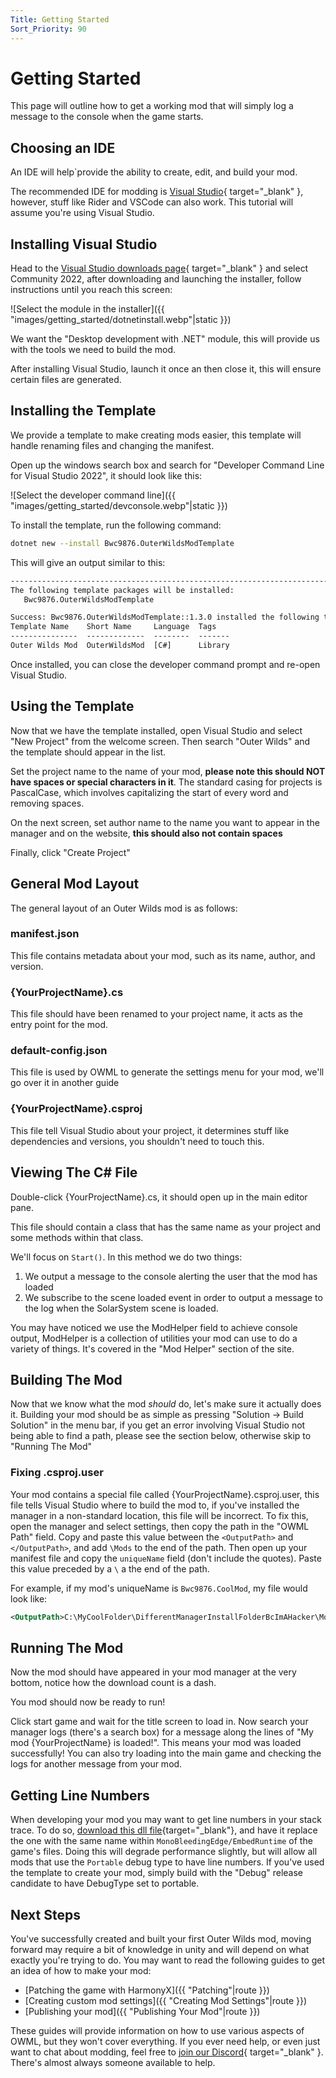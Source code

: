 ```yaml
---
Title: Getting Started
Sort_Priority: 90
---
```


# Getting Started

This page will outline how to get a working mod that will simply log a message to the console when the game starts.

## Choosing an IDE

An IDE will help`provide the ability to create, edit, and build your mod.

The recommended IDE for modding is [Visual Studio](https://visualstudio.microsoft.com/){ target="_blank" }, however, stuff like Rider and VSCode can also work. This tutorial will assume you're using Visual Studio.

## Installing Visual Studio

Head to the [Visual Studio downloads page](https://visualstudio.microsoft.com/thank-you-downloading-visual-studio/?sku=Community&channel=Release&version=VS2022&source=VSLandingPage&cid=2030&passive=false){ target="_blank" } and select Community 2022, after downloading and launching the installer, follow instructions until you reach this screen:

![Select the module in the installer]({{ "images/getting_started/dotnetinstall.webp"|static }})

We want the "Desktop development with .NET" module, this will provide us with the tools we need to build the mod.

After installing Visual Studio, launch it once an then close it, this will ensure certain files are generated.

## Installing the Template

We provide a template to make creating mods easier, this template will handle renaming files and changing the manifest.

Open up the windows search box and search for "Developer Command Line for Visual Studio 2022", it should look like this:

![Select the developer command line]({{ "images/getting_started/devconsole.webp"|static }})

To install the template, run the following command:

```sh
dotnet new --install Bwc9876.OuterWildsModTemplate
```

This will give an output similar to this:

```txt
--------------------------------------------------------------------------------------
The following template packages will be installed:
   Bwc9876.OuterWildsModTemplate

Success: Bwc9876.OuterWildsModTemplate::1.3.0 installed the following templates:
Template Name    Short Name     Language  Tags
---------------  -------------  --------  -------
Outer Wilds Mod  OuterWildsMod  [C#]      Library
```

Once installed, you can close the developer command prompt and re-open Visual Studio.

## Using the Template

Now that we have the template installed, open Visual Studio and select "New Project" from the welcome screen. Then search "Outer Wilds" and the template should appear in the list.

Set the project name to the name of your mod, **please note this should NOT have spaces or special characters in it**.  The standard casing for projects is PascalCase, which involves capitalizing the start of every word and removing spaces.

On the next screen, set author name to the name you want to appear in the manager and on the website, **this should also not contain spaces**

Finally, click "Create Project"

## General Mod Layout

The general layout of an Outer Wilds mod is as follows:

### manifest.json

This file contains metadata about your mod, such as its name, author, and version.

### {YourProjectName}.cs

This file should have been renamed to your project name, it acts as the entry point for the mod.

### default-config.json

This file is used by OWML to generate the settings menu for your mod, we'll go over it in another guide

### {YourProjectName}.csproj

This file tell Visual Studio about your project, it determines stuff like dependencies and versions, you shouldn't need to touch this.

## Viewing The C# File

Double-click {YourProjectName}.cs, it should open up in the main editor pane.

This file should contain a class that has the same name as your project and some methods within that class.

We'll focus on `Start()`. In this method we do two things:

1. We output a message to the console alerting the user that the mod has loaded
2. We subscribe to the scene loaded event in order to output a message to the log when the SolarSystem scene is loaded.

You may have noticed we use the ModHelper field to achieve console output, ModHelper is a collection of utilities your mod can use to do a variety of things. It's covered in the "Mod Helper" section of the site.

## Building The Mod

Now that we know what the mod *should* do, let's make sure it actually does it. Building your mod should be as simple as pressing "Solution -> Build Solution" in the menu bar, if you get an error involving Visual Studio not being able to find a path, please see the section below, otherwise skip to "Running The Mod"

### Fixing .csproj.user

Your mod contains a special file called {YourProjectName}.csproj.user, this file tells Visual Studio where to build the mod to, if you've installed the manager in a non-standard location, this file will be incorrect. To fix this, open the manager and select settings, then copy the path in the "OWML Path" field. Copy and paste this value between the `<OutputPath>` and `</OutputPath>`, and add `\Mods` to the end of the path. Then open up your manifest file and copy the `uniqueName` field (don't include the quotes). Paste this value preceded by a `\` a the end of the path.

For example, if my mod's uniqueName is `Bwc9876.CoolMod`, my file would look like:

```xml
<OutputPath>C:\MyCoolFolder\DifferentManagerInstallFolderBcImAHacker\Mods\Bwc9876.CoolMod</OutputPath>
```

## Running The Mod

Now the mod should have appeared in your mod manager at the very bottom, notice how the download count is a dash.

You mod should now be ready to run!

Click start game and wait for the title screen to load in. Now search your manager logs (there's a search box) for a message along the lines of "My mod {YourProjectName} is loaded!".  This means your mod was loaded successfully! You can also try loading into the main game and checking the logs for another message from your mod.

## Getting Line Numbers

When developing your mod you may want to get line numbers in your stack trace. To do so, [download this dll file](https://cdn.discordapp.com/attachments/929787137895854100/936860223983976448/mono-2.0-bdwgc.dll){target="_blank"}, and have it replace the one with the same name within `MonoBleedingEdge/EmbedRuntime` of the game's files. Doing this will degrade performance slightly, but will allow all mods that use the `Portable` debug type to have line numbers. If you've used the template to create your mod, simply build with the "Debug" release candidate to have DebugType set to portable.

## Next Steps

You've successfully created and built your first Outer Wilds mod, moving forward may require a bit of knowledge in unity and will depend on what exactly you're trying to do. You may want to read the following guides to get an idea of how to make your mod:

- [Patching the game with HarmonyX]({{ "Patching"|route }})
- [Creating custom mod settings]({{ "Creating Mod Settings"|route }})
- [Publishing your mod]({{ "Publishing Your Mod"|route }})

These guides will provide information on how to use various aspects of OWML, but they won't cover everything.  If you ever need help, or even just want to chat about modding, feel free to [join our Discord](https://discord.gg/wusTQYbYTc){ target="_blank" }. There's almost always someone available to help.


